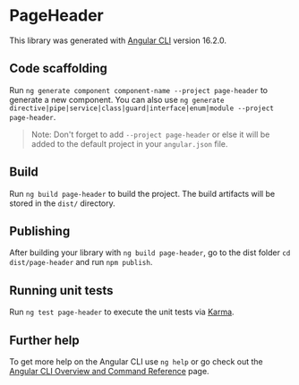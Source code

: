 # PageHeader

This library was generated with [Angular CLI](https://github.com/angular/angular-cli) version 16.2.0.

## Code scaffolding

Run `ng generate component component-name --project page-header` to generate a new component. You can also use `ng generate directive|pipe|service|class|guard|interface|enum|module --project page-header`.
> Note: Don't forget to add `--project page-header` or else it will be added to the default project in your `angular.json` file. 

## Build

Run `ng build page-header` to build the project. The build artifacts will be stored in the `dist/` directory.

## Publishing

After building your library with `ng build page-header`, go to the dist folder `cd dist/page-header` and run `npm publish`.

## Running unit tests

Run `ng test page-header` to execute the unit tests via [Karma](https://karma-runner.github.io).

## Further help

To get more help on the Angular CLI use `ng help` or go check out the [Angular CLI Overview and Command Reference](https://angular.io/cli) page.

